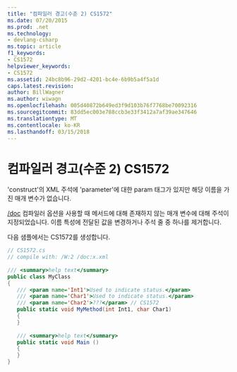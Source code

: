 ```yaml
---
title: "컴파일러 경고(수준 2) CS1572"
ms.date: 07/20/2015
ms.prod: .net
ms.technology:
- devlang-csharp
ms.topic: article
f1_keywords:
- CS1572
helpviewer_keywords:
- CS1572
ms.assetid: 24bc8b96-29d2-4201-bc4e-6b9b5a4f5a1d
caps.latest.revision: 
author: BillWagner
ms.author: wiwagn
ms.openlocfilehash: 005d40872b649ed3f9d103b76f7768be70092316
ms.sourcegitcommit: 83dd5ec003e788ccb3e33f3412a7af39ae347646
ms.translationtype: MT
ms.contentlocale: ko-KR
ms.lasthandoff: 03/15/2018
---
```

# <a name="compiler-warning-level-2-cs1572"></a>컴파일러 경고(수준 2) CS1572
'construct'의 XML 주석에 'parameter'에 대한 param 태그가 있지만 해당 이름을 가진 매개 변수가 없습니다.  
  
 [/doc](../../csharp/language-reference/compiler-options/doc-compiler-option.md) 컴파일러 옵션을 사용할 때 메서드에 대해 존재하지 않는 매개 변수에 대해 주석이 지정되었습니다. 이름 특성에 전달된 값을 변경하거나 주석 줄 중 하나를 제거합니다.  
  
 다음 샘플에서는 CS1572를 생성합니다.  
  
```csharp  
// CS1572.cs  
// compile with: /W:2 /doc:x.xml  
  
/// <summary>help text</summary>  
public class MyClass  
{  
   /// <param name='Int1'>Used to indicate status.</param>  
   /// <param name='Char1'>Used to indicate status.</param>  
   /// <param name='Char2'>???</param> // CS1572  
   public static void MyMethod(int Int1, char Char1)  
   {  
   }  
  
   /// <summary>help text</summary>  
   public static void Main ()  
   {  
   }  
}  
```
